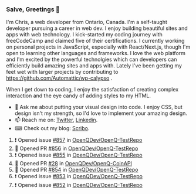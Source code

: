 ### Salve, Greetings 👋

I'm Chris, a web developer from Ontario, Canada. I'm a self-taught developer pursuing a career in web dev. I enjoy building beautiful sites and apps with web technology.
I kick-started my coding journey with freeCodeCamp and claimed five of their certifications.  I currently working on personal projects in JavaScript, especially with React/Next.js, though I'm open to learning other languages and frameworks. I love the web platform and I'm excited by the powerful technolgies which can developers can efficiently build amazing sites and apps with. Lately I've been getting my feet wet with larger projects by contributing to https://github.com/Automattic/wp-calypso .

When I get down to coding, I enjoy the satisfaction of creating complex interaction and the eye candy of adding styles to my HTML. 

- 💬 Ask me about putting your visual design into code. I enjoy CSS, but design isn't my strength, so I'd love to implement your amazing design.
- 📫 Reach me on: [Twitter](https://twitter.com/Christo28120856), [Linkedin](https://www.linkedin.com/in/christopher-stevers-07b9a5204/).
- ⌨ Check out my blog: [Scribo](https://christopherstevers.cf).
<!--
**Christopher-Stevers/Christopher-Stevers** is a ✨ _special_ ✨ repository because its `README.md` (this file) appears on your GitHub profile.

Here are some ideas to get you started:

- 🔭 I’m currently working on ...
- 🌱 I’m currently learning ...
- 👯 I’m looking to collaborate on ...
- 🤔 I’m looking for help with ...
- 😄 Pronouns: ...
- ⚡ Fun fact: ...
-->

<!--START_SECTION:activity-->
1. ❗️ Opened issue [#857](https://github.com/OpenQDev/OpenQ-TestRepo/issues/857) in [OpenQDev/OpenQ-TestRepo](https://github.com/OpenQDev/OpenQ-TestRepo)
2. 💪 Opened PR [#856](https://github.com/OpenQDev/OpenQ-TestRepo/pull/856) in [OpenQDev/OpenQ-TestRepo](https://github.com/OpenQDev/OpenQ-TestRepo)
3. ❗️ Opened issue [#855](https://github.com/OpenQDev/OpenQ-TestRepo/issues/855) in [OpenQDev/OpenQ-TestRepo](https://github.com/OpenQDev/OpenQ-TestRepo)
4. 💪 Opened PR [#28](https://github.com/OpenQDev/OpenQ-CoinAPI/pull/28) in [OpenQDev/OpenQ-CoinAPI](https://github.com/OpenQDev/OpenQ-CoinAPI)
5. 💪 Opened PR [#854](https://github.com/OpenQDev/OpenQ-TestRepo/pull/854) in [OpenQDev/OpenQ-TestRepo](https://github.com/OpenQDev/OpenQ-TestRepo)
6. ❗️ Opened issue [#853](https://github.com/OpenQDev/OpenQ-TestRepo/issues/853) in [OpenQDev/OpenQ-TestRepo](https://github.com/OpenQDev/OpenQ-TestRepo)
7. ❗️ Opened issue [#852](https://github.com/OpenQDev/OpenQ-TestRepo/issues/852) in [OpenQDev/OpenQ-TestRepo](https://github.com/OpenQDev/OpenQ-TestRepo)
<!--END_SECTION:activity-->
